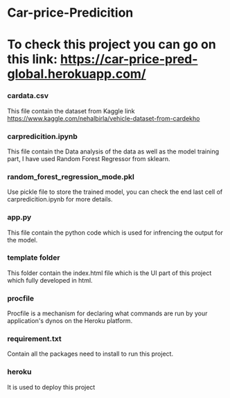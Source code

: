 # Car-price-Predicition
# To check this project you can go on this link: https://car-price-pred-global.herokuapp.com/
### cardata.csv 
This file contain the dataset from Kaggle link https://www.kaggle.com/nehalbirla/vehicle-dataset-from-cardekho
### carpredicition.ipynb 
This file contain the Data analysis of the data as well as the model training part, I have used Random Forest Regressor from sklearn. 
### random_forest_regression_mode.pkl
Use pickle file to store the trained model, you can check the end last cell of carpredicition.ipynb for more details.
### app.py 
This file contain the python code which is used for infrencing the output for the model.
### template folder
This folder contain the index.html file which is the UI part of this project which fully developed in html.
### procfile
Procfile is a mechanism for declaring what commands are run by your application's dynos on the Heroku platform.
### requirement.txt 
Contain all the packages need to install to run this project.
### heroku
It is used to deploy this project
